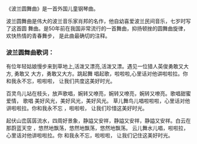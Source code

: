 

《波兰圆舞曲》是一首外国儿童钢琴曲。

波兰圆舞曲是伟大的波兰音乐家肖邦的名作，他自幼喜爱波兰民间音乐，七岁时写了这首圆
舞曲。是50年前在我国非常流行的一首舞曲，抑扬顿挫的圆舞曲旋律，欢快热情的青春舞步， 是此曲最确切的注释。

### 波兰圆舞曲歌词：

有位年轻姑娘慢步来到草地上,活泼又漂亮,活泼又漂。遇见一位猎人英俊勇敢又大方, 勇敢又 大方，勇敢又大方。跳起舞
唱起歌，啦啦啦,心里话对他讲啦啦拉。你和我永不忘，啦啦啦， 让我们共度这美好时光。

  

百灵鸟儿站在枝头，放声歌唱，婉转又嘹亮，婉转又嘹亮，婉转又嘹亮。歌唱甜蜜爱情， 歌唱 美好风光，美好风光，美好风光。
草儿舞鸟儿唱啦啦啦，心里话对他讲啦啦拉。你和我永不忘 ，啦啦啦， 让我们珍惜这美好时光。

起伏山峦孱孱流水，四周好景象，静謚又安祥，静謚又安祥，静謚又安祥。白云在那蔚蓝天空 ，悠然地飘荡，悠然地飘荡，悠然地飘荡。
云儿舞水儿唱，啦啦拉，心里话对他讲啦啦拉。你 和我永不忘，啦啦啦， 让我们记住这美好时光。

